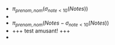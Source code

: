 - $\pi_{prenom,nom}\left(\sigma_{note<10}\left(Notes\right)\right)$
-
- $\pi_{prenom,nom}\left(Notes-\sigma_{note<10}\left(Notes\right)\right)_{}$
- +++ test
  amusant!
  +++
-